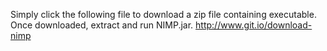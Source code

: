 Simply click the following file to download a zip file containing executable. Once downloaded, extract and run NIMP.jar.
http://www.git.io/download-nimp